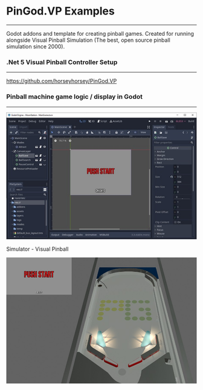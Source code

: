 # PinGod.VP Examples
---

Godot addons and template for creating pinball games. Created for running alongside Visual Pinball Simulation (The best, open source pinball simulation since 2000).

### .Net 5 Visual Pinball Controller Setup
---

https://github.com/horseyhorsey/PinGod.VP

### Pinball machine game logic / display in Godot
---

![image](doc/images/godot.jpg)

Simulator - Visual Pinball

![image](doc/images/pingod-vp.jpg)
